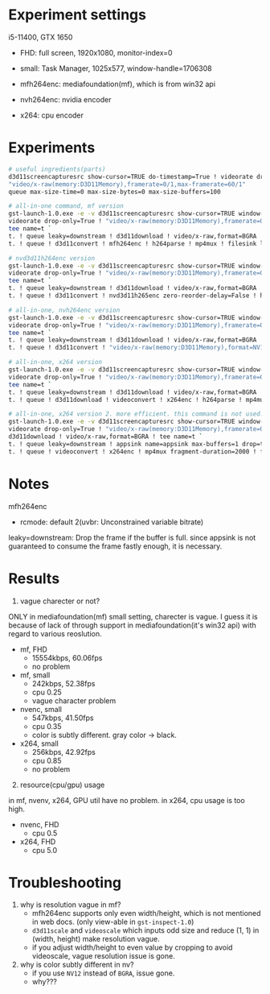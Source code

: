 
# Experiment settings
i5-11400, GTX 1650

- FHD: full screen, 1920x1080, monitor-index=0
- small: Task Manager, 1025x577, window-handle=1706308

- mfh264enc: mediafoundation(mf), which is from win32 api
- nvh264enc: nvidia encoder
- x264: cpu encoder

# Experiments

```sh
# useful ingredients(parts)
d3d11screencapturesrc show-cursor=TRUE do-timestamp=True ! videorate drop-only=True
"video/x-raw(memory:D3D11Memory),framerate=0/1,max-framerate=60/1"
queue max-size-time=0 max-size-bytes=0 max-size-buffers=100

# all-in-one command, mf version
gst-launch-1.0.exe -e -v d3d11screencapturesrc show-cursor=TRUE window-handle=1706308 do-timestamp=True ! `
videorate drop-only=True ! "video/x-raw(memory:D3D11Memory),framerate=0/1,max-framerate=60/1" ! `
tee name=t `
t. ! queue leaky=downstream ! d3d11download ! video/x-raw,format=BGRA ! appsink name=appsink max-buffers=1 drop=true `
t. ! queue ! d3d11convert ! mfh264enc ! h264parse ! mp4mux ! filesink location=output.mp4

# nvd3d11h264enc version
gst-launch-1.0.exe -e -v d3d11screencapturesrc show-cursor=TRUE window-handle=1706308 do-timestamp=True ! `
videorate drop-only=True ! "video/x-raw(memory:D3D11Memory),framerate=0/1,max-framerate=60/1" ! `
tee name=t `
t. ! queue leaky=downstream ! d3d11download ! video/x-raw,format=BGRA ! appsink name=appsink max-buffers=1 drop=true `
t. ! queue ! d3d11convert ! nvd3d11h265enc zero-reorder-delay=False ! h264parse ! mp4mux ! filesink location=output.mp4

# all-in-one, nvh264enc version
gst-launch-1.0.exe -e -v d3d11screencapturesrc show-cursor=TRUE window-handle=1706308 do-timestamp=True ! `
videorate drop-only=True ! "video/x-raw(memory:D3D11Memory),framerate=0/1,max-framerate=60/1" ! `
tee name=t `
t. ! queue leaky=downstream ! d3d11download ! video/x-raw,format=BGRA ! appsink name=appsink max-buffers=1 drop=true `
t. ! queue ! d3d11convert ! "video/x-raw(memory:D3D11Memory),format=NV12" ! d3d11download ! nvh264enc ! h264parse ! mp4mux ! filesink location=output.mp4

# all-in-one, x264 version
gst-launch-1.0.exe -e -v d3d11screencapturesrc show-cursor=TRUE window-handle=1706308 do-timestamp=True ! `
videorate drop-only=True ! "video/x-raw(memory:D3D11Memory),framerate=0/1,max-framerate=60/1" ! `
tee name=t `
t. ! queue leaky=downstream ! d3d11download ! video/x-raw,format=BGRA ! appsink name=appsink max-buffers=1 drop=true `
t. ! queue ! d3d11download ! videoconvert ! x264enc ! h264parse ! mp4mux ! filesink location=output.mp4

# all-in-one, x264 version 2. more efficient. this command is not used.
gst-launch-1.0.exe -e -v d3d11screencapturesrc show-cursor=TRUE window-handle=1706308 do-timestamp=True ! `
videorate drop-only=True ! "video/x-raw(memory:D3D11Memory),framerate=0/1,max-framerate=60/1" ! `
d3d11download ! video/x-raw,format=BGRA ! tee name=t `
t. ! queue leaky=downstream ! appsink name=appsink max-buffers=1 drop=true `
t. ! queue ! videoconvert ! x264enc ! mp4mux fragment-duration=2000 ! filesink location=output.mp4
```

# Notes

mfh264enc
- rcmode: default 2(uvbr: Unconstrained variable bitrate)

leaky=downstream: Drop the frame if the buffer is full. since appsink is not guaranteed to consume the frame fastly enough, it is necessary.

# Results

1. vague charecter or not?

ONLY in mediafoundation(mf) small setting, charecter is vague. I guess it is because of lack of through support in mediafoundation(it's win32 api) with regard to various reoslution.

- mf, FHD
    - 15554kbps, 60.06fps
    - no problem
- mf, small
    - 242kbps, 52.38fps
    - cpu 0.25
    - vague character problem
- nvenc, small
    - 547kbps, 41.50fps
    - cpu 0.35
    - color is subtly different. gray color -> black.
- x264, small
    - 256kbps, 42.92fps
    - cpu 0.85
    - no problem

2. resource(cpu/gpu) usage

in mf, nvenv, x264, GPU util have no problem. in x264, cpu usage is too high.

- nvenc, FHD
    - cpu 0.5
- x264, FHD
    - cpu 5.0

# Troubleshooting

1. why is resolution vague in mf?
    - mfh264enc supports only even width/height, which is not mentioned in web docs. (only view-able in `gst-inspect-1.0`)
    - `d3d11scale` and `videoscale` which inputs odd size and reduce (1, 1) in (width, height) make resolution vague.
    - if you adjust width/height to even value by cropping to avoid videoscale, vague resolution issue is gone.
2. why is color subtly different in nv?
    - if you use `NV12` instead of `BGRA`, issue gone.
    - why???